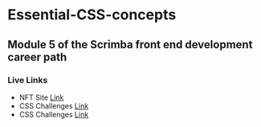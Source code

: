 # Essential-CSS-concepts

## Module 5 of the Scrimba front end development career path

### Live Links

<ul>
  <li>NFT Site <a  href="https://nft-site-by-s4ch1.netlify.app/">Link</a></li>
  <li>CSS Challenges <a  href="https://portfolio-site-by-s4chi.netlify.app/">Link</a></li>
  <li>CSS Challenges <a  href="https://oldagram-by-s4ch1.netlify.app/">Link</a></li>
</ul>

